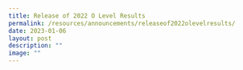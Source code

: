 ```yaml
---
title: Release of 2022 O Level Results
permalink: /resources/announcements/releaseof2022olevelresults/
date: 2023-01-06
layout: post
description: ""
image: ""
---
```

